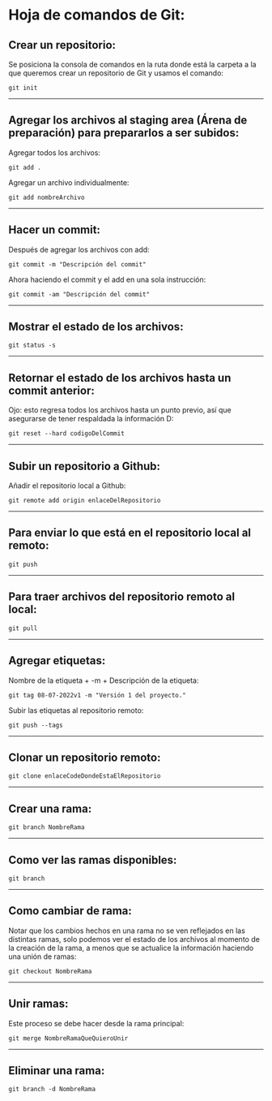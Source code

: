 # Hoja de comandos de Git:

<!-- Cada cambio realizado en un archivo será reconocido por Git -->

## Crear un repositorio:

Se posiciona la consola de comandos en la ruta donde está la carpeta a la que queremos crear un repositorio de Git y usamos el comando:

`git init`

---
## Agregar los archivos al staging area (Árena de preparación) para prepararlos a ser subidos:

Agregar todos los archivos:

`git add .`

Agregar un archivo individualmente:

`git add nombreArchivo`

---
## Hacer un commit:

Después de agregar los archivos con add:

`git commit -m "Descripción del commit"`

Ahora haciendo el commit y el add en una sola instrucción:

`git commit -am "Descripción del commit"`

---
## Mostrar el estado de los archivos:

`git status -s`

---
## Retornar el estado de los archivos hasta un commit anterior:

Ojo: esto regresa todos los archivos hasta un punto previo, así que asegurarse de tener respaldada la información D:

`git reset --hard codigoDelCommit`

---
## Subir un repositorio a Github:

Añadir el repositorio local a Github:

`git remote add origin enlaceDelRepositorio`

---
## Para enviar lo que está en el repositorio local al remoto:

`git push`

---
## Para traer archivos del repositorio remoto al local:

`git pull`

---
## Agregar etiquetas:

Nombre de la etiqueta + -m + Descripción de la etiqueta:

`git tag 08-07-2022v1 -m "Versión 1 del proyecto."`

Subir las etiquetas al repositorio remoto:

`git push --tags`

---
## Clonar un repositorio remoto:

`git clone enlaceCodeDondeEstaElRepositorio`

---
## Crear una rama:

`git branch NombreRama`

---
## Como ver las ramas disponibles:

`git branch`

---
## Como cambiar de rama:

Notar que los cambios hechos en una rama no se ven reflejados en las distintas ramas, solo podemos ver el estado de los archivos al momento de la creación de la rama, a menos que se actualice la información haciendo una unión de ramas:

`git checkout NombreRama`

---
## Unir ramas:

Este proceso se debe hacer desde la rama principal:

`git merge NombreRamaQueQuieroUnir`

---
## Eliminar una rama:

`git branch -d NombreRama`

<!-- Me encargo de añadir información a la hoja de comandos desde la rama keyber, veremos si somos capaces de hacer un merge desde la rama keyber -->